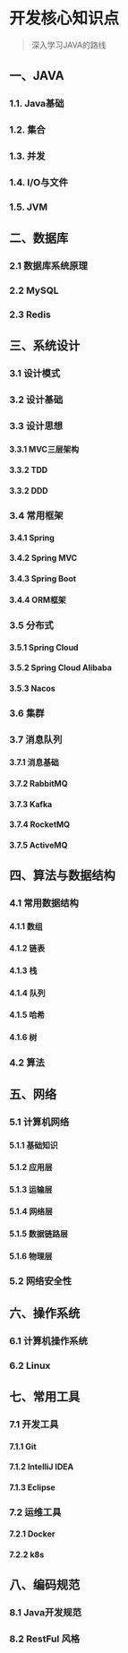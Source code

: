 # 开发核心知识点
> 深入学习JAVA的路线

## 一、JAVA

### 1.1. Java基础

### 1.2. 集合

### 1.3. 并发

### 1.4. I/O与文件

### 1.5. JVM

## 二、数据库

### 2.1 数据库系统原理

### 2.2 MySQL

### 2.3 Redis

## 三、系统设计

### 3.1 设计模式

### 3.2 设计基础

### 3.3 设计思想

#### 3.3.1 MVC三层架构

#### 3.3.2 TDD

#### 3.3.2 DDD

### 3.4 常用框架

#### 3.4.1 Spring 

#### 3.4.2 Spring MVC

#### 3.4.3 Spring Boot

#### 3.4.4 ORM框架

### 3.5 分布式

#### 3.5.1 Spring Cloud 

#### 3.5.2 Spring Cloud Alibaba

#### 3.5.3 Nacos

### 3.6 集群

### 3.7 消息队列

#### 3.7.1 消息基础

#### 3.7.2 RabbitMQ

#### 3.7.3 Kafka

#### 3.7.4 RocketMQ

#### 3.7.5 ActiveMQ

## 四、算法与数据结构

### 4.1 常用数据结构

#### 4.1.1 数组

#### 4.1.2 链表

#### 4.1.3 栈

#### 4.1.4 队列

#### 4.1.5 哈希

#### 4.1.6 树

### 4.2 算法

## 五、网络

### 5.1 计算机网络

#### 5.1.1 基础知识

#### 5.1.2 应用层

#### 5.1.3 运输层

#### 5.1.4 网络层

#### 5.1.5 数据链路层

#### 5.1.6 物理层 

### 5.2 网络安全性

## 六、操作系统

### 6.1 计算机操作系统

### 6.2 Linux

## 七、常用工具

### 7.1 开发工具

#### 7.1.1 Git

#### 7.1.2 IntelliJ IDEA

#### 7.1.3 Eclipse

### 7.2 运维工具

#### 7.2.1 Docker

#### 7.2.2 k8s

## 八、编码规范

### 8.1 Java开发规范

### 8.2 RestFul 风格
